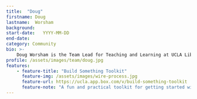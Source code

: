 ```yaml
---
title:  "Doug"
firstname: Doug
lastname:  Worsham
background: 
start-date:   YYYY-MM-DD 
end-date:
category: Community
bio: >- 
    Doug Worsham is the Team Lead for Teaching and Learning at UCLA Library, the subject liaison for Psychology and Food Studies, and a founder and community organizer for WI+RE. With a background in instructional design and student-centered pedagogy, Doug is passionately interested in how learners work together to build knowledge. 
profile: /assets/images/team/doug.jpg
features:
    - feature-title: "Build Something Toolkit"
      feature-img: /assets/images/wire-process.jpg
      feature-url: https://ucla.app.box.com/v/build-something-toolkit
      feature-note: "A fun and practical toolkit for getting started with learning design and rapid-prototyping."
---
```

